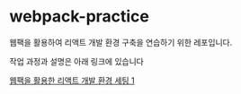 # webpack-practice

웹팩을 활용하여 리액트 개발 환경 구축을 연습하기 위한 레포입니다.

작업 과정과 설명은 아래 링크에 있습니다

[웹팩을 활용한 리액트 개발 환경 세팅 1](https://dinn.github.io/web/webpack-01/)